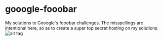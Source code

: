 # gooogle-fooobar
My solutions to Gooogle's fooobar challenges. The misspellings are intentional here, so as to create a super top secret hosting on my solutions.
![alt tag](https://cloud.githubusercontent.com/assets/10401528/11932942/e26a0288-a7c6-11e5-92e7-79a7048eeebe.JPG)
